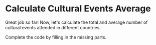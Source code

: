 # Calculate Cultural Events Average

Great job so far! Now, let's calculate the total and average number of cultural events attended in different countries.

Complete the code by filling in the missing parts.